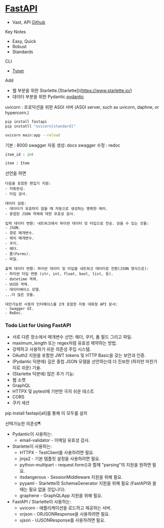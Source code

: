 # [FastAPI](https://fastapi.tiangolo.com/ko/)
- Vast, API
[Github](https://github.com/fastapi/fastapi)

Key Notes
- Easy, Quick
- Robust
- Standards

CLI
- [Typer](https://typer.tiangolo.com/)


Add
- 웹 부분을 위한 Starlette.[Starlette])(https://www.starlette.io/)
- 데이터 부분을 위한 Pydantic.[pydantic](https://docs.pydantic.dev/latest/#pydantic-examples)


uvicorn : 프로덕션을 위한 ASGI 서버
(ASGI server, such as uvicorn, daphne, or hypercorn.)
```bash
pip install fastapi
pip instatll "uvicorn[standard]" 
```

```bash
uvicorn main:app --reload
```
기본 : 8000
swagger 자동 생성: docs
swagger 수정 : redoc

```python
item_id : int

item : Item
```

선언을 하면
```plain text
다음을 포함한 편집기 지원:
- 자동완성.
- 타입 검사.

데이터 검증:
- 데이터가 유효하지 않을 때 자동으로 생성하는 명확한 에러.
- 중첩된 JSON 객체에 대한 유효성 검사.

입력 데이터 변환: 네트워크에서 파이썬 데이터 및 타입으로 전송. 읽을 수 있는 것들:
- JSON.
- 경로 매개변수.
- 쿼리 매개변수.
- 쿠키.
- 헤더.
- 폼(Forms).
- 파일.

출력 데이터 변환: 파이썬 데이터 및 타입을 네트워크 데이터로 전환(JSON 형식으로):
- 파이썬 타입 변환 (str, int, float, bool, list, 등).
- datetime 객체.
- UUID 객체.
- 데이터베이스 모델.
...더 많은 것들.

대안가능한 사용자 인터페이스를 2개 포함한 자동 대화형 API 문서:
- Swagger UI.
- ReDoc.
```


### Todo List for Using FastAPI 
- 서로 다른 장소에서 매개변수 선언: 헤더, 쿠키, 폼 필드 그리고 파일.
- maximum_length 또는 regex처럼 유효성 제약하는 방법.
- 강력하고 사용하기 쉬운 의존성 주입 시스템.
- OAuth2 지원을 포함한 JWT tokens 및 HTTP Basic을 갖는 보안과 인증.
- (Pydantic 덕분에) 깊은 중첩 JSON 모델을 선언하는데 더 진보한 (하지만 마찬가지로 쉬운) 기술.
- (Starlette 덕분에) 많은 추가 기능:
- 웹 소켓
- GraphQL
- HTTPX 및 pytest에 기반한 극히 쉬운 테스트
- CORS
- 쿠키 세션


pip install fastapi[all]를 통해 이 모두를 설치

선택가능한 의존성¶
- Pydantic이 사용하는:
  - email-validator - 이메일 유효성 검사.
- Starlette이 사용하는:
  - HTTPX - TestClient를 사용하려면 필요.
  - jinja2 - 기본 템플릿 설정을 사용하려면 필요.
  - python-multipart - request.form()과 함께 "parsing"의 지원을 원하면 필요.
  - itsdangerous - SessionMiddleware 지원을 위해 필요.
  - pyyaml - Starlette의 SchemaGenerator 지원을 위해 필요 (FastAPI와 쓸때는 필요 없을 것입니다).
  - graphene - GraphQLApp 지원을 위해 필요.
- FastAPI / Starlette이 사용하는:
  - uvicorn - 애플리케이션을 로드하고 제공하는 서버.
  - orjson - ORJSONResponse을 사용하려면 필요.
  - ujson - UJSONResponse를 사용하려면 필요.

